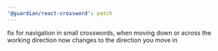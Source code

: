 ```yaml
---
'@guardian/react-crossword': patch
---
```


fix for navigation in small crosswords, when moving down or across the working direction now changes to the direction you move in
